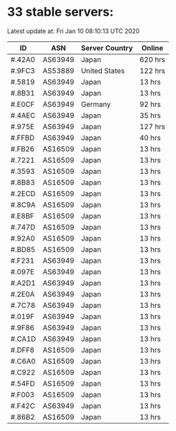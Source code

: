 # 33 stable servers:

Latest update at: Fri Jan 10 08:10:13 UTC 2020

| ID | ASN | Server Country | Online |
| -- | --- | -------------- | ------ |
| #.42A0 | AS63949 | Japan | 620 hrs |
| #.9FC3 | AS53889 | United States | 122 hrs |
| #.5819 | AS63949 | Japan | 13 hrs |
| #.8B31 | AS63949 | Japan | 13 hrs |
| #.E0CF | AS63949 | Germany | 92 hrs |
| #.4AEC | AS63949 | Japan | 35 hrs |
| #.975E | AS63949 | Japan | 127 hrs |
| #.FFBD | AS63949 | Japan | 40 hrs |
| #.FB26 | AS16509 | Japan | 13 hrs |
| #.7221 | AS16509 | Japan | 13 hrs |
| #.3593 | AS16509 | Japan | 13 hrs |
| #.8B83 | AS16509 | Japan | 13 hrs |
| #.2ECD | AS16509 | Japan | 13 hrs |
| #.8C9A | AS16509 | Japan | 13 hrs |
| #.E8BF | AS16509 | Japan | 13 hrs |
| #.747D | AS16509 | Japan | 13 hrs |
| #.92A0 | AS16509 | Japan | 13 hrs |
| #.BD85 | AS16509 | Japan | 13 hrs |
| #.F231 | AS63949 | Japan | 13 hrs |
| #.097E | AS63949 | Japan | 13 hrs |
| #.A2D1 | AS63949 | Japan | 13 hrs |
| #.2E0A | AS63949 | Japan | 13 hrs |
| #.7C78 | AS63949 | Japan | 13 hrs |
| #.019F | AS63949 | Japan | 13 hrs |
| #.9F86 | AS63949 | Japan | 13 hrs |
| #.CA1D | AS63949 | Japan | 13 hrs |
| #.DFF8 | AS16509 | Japan | 13 hrs |
| #.C6A0 | AS16509 | Japan | 13 hrs |
| #.C922 | AS16509 | Japan | 13 hrs |
| #.54FD | AS16509 | Japan | 13 hrs |
| #.F003 | AS16509 | Japan | 13 hrs |
| #.F42C | AS63949 | Japan | 13 hrs |
| #.86B2 | AS16509 | Japan | 13 hrs |

